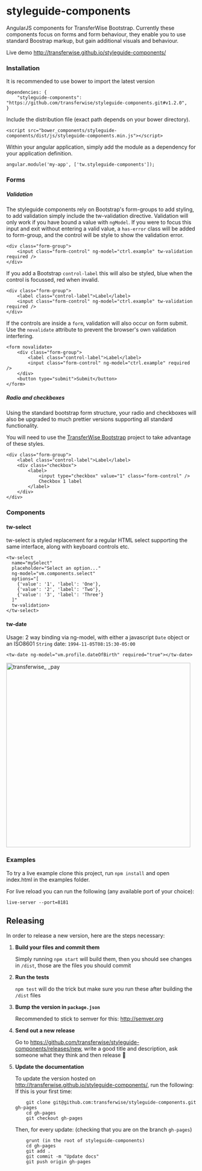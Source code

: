 # styleguide-components
AngularJS components for TransferWise Bootstrap.  Currently these components focus on forms and form behaviour, they enable you to use standard Boostrap markup, but gain additional visuals and behaviour.

Live demo http://transferwise.github.io/styleguide-components/

### Installation
It is recommended to use bower to import the latest version
```
dependencies: {
    "styleguide-components": "https://github.com/transferwise/styleguide-components.git#v1.2.0",
}
```

Include the distribution file (exact path depends on your bower directory).
```
<script src="bower_components/styleguide-components/dist/js/styleguide-components.min.js"></script>
```

Within your angular application, simply add the module as a dependency for your application definition.
```
angular.module('my-app', ['tw.styleguide-components']);
```

### Forms
##### Validation
The styleguide components rely on Bootstrap's form-groups to add styling, to add validation simply include the tw-validation directive. Validation will only work if you have bound a value with `ngModel`.  If you were to focus this input and exit without entering a valid value, a `has-error` class will be added to form-group, and the control will be style to show the validation error.
```
<div class="form-group">
    <input class="form-control" ng-model="ctrl.example" tw-validation required />
</div>
```

If you add a Bootstrap `control-label` this will also be styled, blue when the control is focussed, red when invalid.
```
<div class="form-group">
    <label class="control-label">Label</label>
    <input class="form-control" ng-model="ctrl.example" tw-validation required />
</div>
```

If the controls are inside a `form`, validation will also occur on form submit.  Use the `novalidate` attribute to prevent the browser's own validation interfering.
```
<form novalidate>
    <div class="form-group">
        <label class="control-label">Label</label>
        <input class="form-control" ng-model="ctrl.example" required />
    </div>
    <button type="submit">Submit</button>
</form>
```

##### Radio and checkboxes
Using the standard bootstrap form structure, your radio and checkboxes will also be upgraded to much prettier versions supporting all standard functionality.

You will need to use the [TransferWise Bootstrap](http://bootstrap.transferwise.com) project to take advantage of  these styles.
```
<div class="form-group">
    <label class="control-label">Label</label>
	<div class="checkbox">
		<label>
		    <input type="checkbox" value="1" class="form-control" />
			Checkbox 1 label
		</label>
	</div>
</div>
```

### Components
#### tw-select
tw-select is styled replacement for a regular HTML select supporting the same interface, along with keyboard controls etc.
```
<tw-select
  name="mySelect"
  placeholder="Select an option..."
  ng-model="vm.components.select"
  options="[
    {'value': '1', 'label': 'One'},
    {'value': '2', 'label': 'Two'},
    {'value': '3', 'label': 'Three'}
  ]"
  tw-validation>
</tw-select>
```


#### tw-date
Usage:
2 way binding via ng-model, with either a javascript `Date` object or an ISO8601 `String` date: `1994-11-05T08:15:30-05:00`
```
<tw-date ng-model="vm.profile.dateOfBirth" required="true"></tw-date>
```
<img width="488" alt="transferwise_ _pay" src="https://cloud.githubusercontent.com/assets/6596835/13503866/568d1a82-e17a-11e5-8ac2-449b59f0b087.png">

### Examples
To try a live example clone this project, run `npm install` and open index.html in the examples folder.

For live reload you can run the following (any available port of your choice):
```
live-server --port=8181
```

## Releasing

In order to release a new version, here are the steps necessary:

1. **Build your files and commit them**

    Simply running `npm start` will build them, then you should see changes in `/dist`, those are the files you should commit

2. **Run the tests**

    `npm test` will do the trick but make sure you run these after building the `/dist` files

3. **Bump the version in `package.json`**

    Recommended to stick to semver for this: http://semver.org

4. **Send out a new release**

    Go to https://github.com/transferwise/styleguide-components/releases/new, write a good title and description, ask someone what they think and then release 🚀

5. **Update the documentation**

    To update the version hosted on http://transferwise.github.io/styleguide-components/, run the following:
    If this is your first time:
    ```
        git clone git@github.com:transferwise/styleguide-components.git gh-pages
        cd gh-pages
        git checkout gh-pages
    ```
    Then, for every update: (checking that you are on the branch `gh-pages`)
    ```
        grunt (in the root of styleguide-components)
        cd gh-pages
        git add .
        git commit -m "Update docs"
        git push origin gh-pages
    ```


